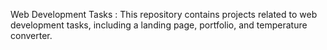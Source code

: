  Web Development Tasks :
 This repository contains projects related to web development tasks, including a landing page, portfolio, and temperature converter. 
